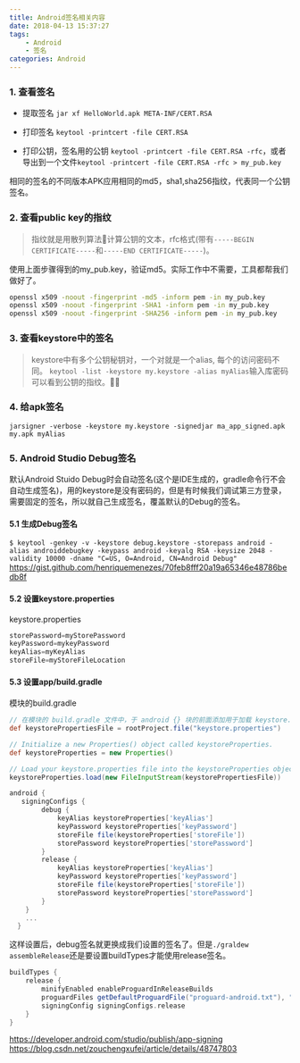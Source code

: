 ```yaml
---
title: Android签名相关内容
date: 2018-04-13 15:37:27
tags:
    - Android
    - 签名
categories: Android
---
```

### 1. 查看签名
- 提取签名
`jar xf HelloWorld.apk META-INF/CERT.RSA`
- 打印签名
`keytool -printcert -file CERT.RSA`

- 打印公钥，签名用的公钥
`keytool -printcert -file CERT.RSA -rfc`，或者导出到一个文件`keytool -printcert -file CERT.RSA -rfc > my_pub.key`

相同的签名的不同版本APK应用相同的md5，sha1,sha256指纹，代表同一个公钥签名。
 

### 2. 查看public key的指纹
> 指纹就是用散列算法计算公钥的文本，rfc格式(带有`-----BEGIN CERTIFICATE-----`和`-----END CERTIFICATE-----`)。

使用上面步骤得到的my_pub.key，验证md5。实际工作中不需要，工具都帮我们做好了。
``` bash
openssl x509 -noout -fingerprint -md5 -inform pem -in my_pub.key
openssl x509 -noout -fingerprint -SHA1 -inform pem -in my_pub.key
openssl x509 -noout -fingerprint -SHA256 -inform pem -in my_pub.key
```

### 3. 查看keystore中的签名
> keystore中有多个公钥秘钥对，一个对就是一个alias, 每个的访问密码不同。
`keytool -list -keystore my.keystore -alias myAlias`输入库密码可以看到公钥的指纹。


### 4. 给apk签名
`jarsigner -verbose -keystore my.keystore -signedjar ma_app_signed.apk my.apk myAlias`

### 5. Android Studio Debug签名
默认Android Stuido Debug时会自动签名(这个是IDE生成的，gradle命令行不会自动生成签名)，用的keystore是没有密码的，但是有时候我们调试第三方登录，需要固定的签名，所以就自己生成签名，覆盖默认的Debug的签名。

#### 5.1 生成Debug签名
`$ keytool -genkey -v -keystore debug.keystore -storepass android -alias androiddebugkey -keypass android -keyalg RSA -keysize 2048 -validity 10000 -dname "C=US, O=Android, CN=Android Debug"
`
https://gist.github.com/henriquemenezes/70feb8fff20a19a65346e48786bedb8f

#### 5.2 设置keystore.properties

keystore.properties
``` groovy 
storePassword=myStorePassword
keyPassword=mykeyPassword
keyAlias=myKeyAlias
storeFile=myStoreFileLocation
```

#### 5.3 设置app/build.gradle
模块的build.gradle
``` groovy
// 在模块的 build.gradle 文件中，于 android {} 块的前面添加用于加载 keystore.properties 文件的代码。
def keystorePropertiesFile = rootProject.file("keystore.properties")

// Initialize a new Properties() object called keystoreProperties.
def keystoreProperties = new Properties()

// Load your keystore.properties file into the keystoreProperties object.
keystoreProperties.load(new FileInputStream(keystorePropertiesFile))

android {
   signingConfigs {
        debug {
            keyAlias keystoreProperties['keyAlias']
            keyPassword keystoreProperties['keyPassword']
            storeFile file(keystoreProperties['storeFile'])
            storePassword keystoreProperties['storePassword']
        }
        release {
            keyAlias keystoreProperties['keyAlias']
            keyPassword keystoreProperties['keyPassword']
            storeFile file(keystoreProperties['storeFile'])
            storePassword keystoreProperties['storePassword']
        }
    }
    ...
  }
```
这样设置后，debug签名就更换成我们设置的签名了。但是`./graldew assembleRelease`还是要设置buildTypes才能使用release签名。
``` groovy
buildTypes {
    release {
        minifyEnabled enableProguardInReleaseBuilds
        proguardFiles getDefaultProguardFile("proguard-android.txt"), "proguard-rules.pro"
        signingConfig signingConfigs.release
    }
}
```

https://developer.android.com/studio/publish/app-signing
https://blog.csdn.net/zouchengxufei/article/details/48747803